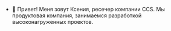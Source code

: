 - 👋 Привет! Меня зовут Ксения, ресечер компании CCS.
Мы продуктовая компания, занимаемся разработкой высоконагруженных проектов.


